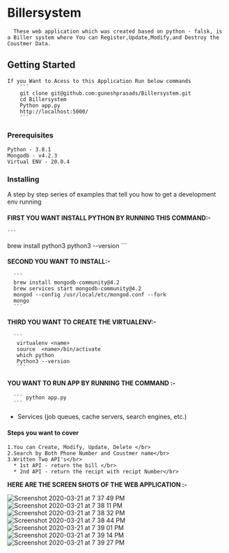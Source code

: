 # Billersystem
  ```
    These web application which was created based on python - falsk, is a Biller system where You can Register,Update,Modify,and Destroy the Coustmer Data.
   ``` 

## Getting Started</br>
    If you Want to Acess to this Application Run below commands
        ```
        git clone git@github.com:guneshprasads/Billersystem.git
        cd Billersystem
        Python app.py
        http://localhost:5000/
        ```

### Prerequisites </br>
  ```
  Python - 3.8.1   
  Mongodb - v4.2.3
  Virtual ENV - 20.0.4
  ```
### Installing </br>
  A step by step series of examples that tell you how to get a development env running
  
  #### FIRST YOU WANT INSTALL PYTHON BY RUNNING THIS COMMAND:-</br>
    ```  
   brew install python3
   python3 --version
    ```
  #### SECOND YOU WANT TO INSTALL:-</br>
      ```
      brew install mongodb-community@4.2
      brew services start mongodb-community@4.2
      mongod --config /usr/local/etc/mongod.conf --fork
      mongo
      ```
  #### THIRD YOU WANT TO CREATE THE VIRTUALENV:-</br>
      ```
       virtualenv <name>
       source  <name>/bin/activate
       which python
       Python3 --version
       ```
  #### YOU WANT TO RUN APP BY RUNNING THE COMMAND :-</br>
      ``` python app.py
      ```
   
  
* Services (job queues, cache servers, search engines, etc.)



#### Steps you want to cover </br>
 ```
 1.You can Create, Modify, Update, Delete </br>
 2.Search by Both Phone Number and Coustmer name</br>
 3.Written Two API's</br>
   * 1st API - return the bill </br>
   * 2nd API - return the recipt with recipt Number</br> 
  ``` 
 
 
 **HERE ARE THE SCREEN SHOTS OF THE WEB APPLICATION :-** 
 
 ![Screenshot 2020-03-21 at 7 37 49 PM](https://user-images.githubusercontent.com/13889409/77229034-65d40a80-6bb1-11ea-9809-a61c64c7adea.png)
![Screenshot 2020-03-21 at 7 38 11 PM](https://user-images.githubusercontent.com/13889409/77229038-68cefb00-6bb1-11ea-954e-5be6b274be2d.png)
![Screenshot 2020-03-21 at 7 38 32 PM](https://user-images.githubusercontent.com/13889409/77229040-6b315500-6bb1-11ea-8db3-4d02244d3707.png)
![Screenshot 2020-03-21 at 7 38 44 PM](https://user-images.githubusercontent.com/13889409/77229041-6d93af00-6bb1-11ea-8ecf-7c692c29308c.png)
![Screenshot 2020-03-21 at 7 39 01 PM](https://user-images.githubusercontent.com/13889409/77229046-6f5d7280-6bb1-11ea-8461-ecabf2b1245b.png)
![Screenshot 2020-03-21 at 7 39 14 PM](https://user-images.githubusercontent.com/13889409/77229053-71bfcc80-6bb1-11ea-9034-af819b3db587.png)
![Screenshot 2020-03-21 at 7 39 27 PM](https://user-images.githubusercontent.com/13889409/77229057-73899000-6bb1-11ea-8ce1-b2d8aa316a1f.png)

